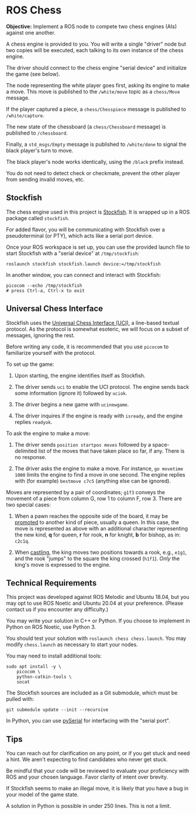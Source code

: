 # ROS Chess

**Objective:** Implement a ROS node to compete two chess engines (AIs) against one another.

A chess engine is provided to you. You will write a single "driver" node but two copies will be executed, each talking to its own instance of the chess engine.

The driver should connect to the chess engine "serial device" and initialize the game (see below).

The node representing the white player goes first, asking its engine to make a move. This move is published to the `/white/move` topic as a `chess/Move` message.

If the player captured a piece, a `chess/Chesspiece` message is published to `/white/capture`. 

The new state of the chessboard (a `chess/Chessboard` message) is published to `/chessboard`.

Finally, a `std_msgs/Empty` message is published to `/white/done` to signal the black player's turn to move.

The black player's node works identically, using the `/black` prefix instead.

You do not need to detect check or checkmate, prevent the other player from sending invalid moves, etc.


## Stockfish

The chess engine used in this project is [Stockfish][]. It is wrapped up in a ROS package called `stockfish`.

  [stockfish]: https://stockfishchess.org

For added flavor, you will be communicating with Stockfish over a pseudoterminal (or PTY), which acts like a serial port device.

Once your ROS workspace is set up, you can use the provided launch file to start Stockfish with a "serial device" at `/tmp/stockfish`:

    roslaunch stockfish stockfish.launch device:=/tmp/stockfish

In another window, you can connect and interact with Stockfish:

    picocom --echo /tmp/stockfish
    # press Ctrl-a, Ctrl-x to exit


## Universal Chess Interface

Stockfish uses the [Universal Chess Interface (UCI)][uci], a line-based textual protocol. As the protocol is somewhat esoteric, we will focus on a subset of messages, ignoring the rest.

  [uci]: https://www.shredderchess.com/chess-features/uci-universal-chess-interface.html

Before writing any code, it is recommended that you use `picocom` to familiarize yourself with the protocol.

To set up the game:

  1. Upon starting, the engine identifies itself as Stockfish.

  2. The driver sends `uci` to enable the UCI protocol. The engine sends back some information (ignore it) followed by `uciok`.

  3. The driver begins a new game with `ucinewgame`.

  4. The driver inquires if the engine is ready with `isready`, and the engine replies `readyok`.

To ask the engine to make a move:

  1. The driver sends `position startpos moves` followed by a space-delimited list of the moves that have taken place so far, if any. There is no response.

  2. The driver asks the engine to make a move. For instance, `go movetime 1000` limits the engine to find a move in one second. The engine replies with (for example) `bestmove c7c5` (anything else can be ignored).

Moves are represented by a pair of coordinates; `g1f3` conveys the movement of a piece from column G, row 1 to column F, row 3. There are two special cases:

1. When a pawn reaches the opposite side of the board, it may be [promoted][promotion] to another kind of piece, usually a queen. In this case, the move is represented as above with an additional character representing the new kind, **q** for queen, **r** for rook, **n** for knight, **b** for bishop, as in: `c2c1q`.

2. When [castling][], the king moves two positions towards a rook, e.g., `e1g1`, and the rook "jumps" to the square the king crossed (`h1f1`). *Only* the king's move is expressed to the engine.

  [castling]: https://en.wikipedia.org/wiki/Castling
  [promotion]: https://en.wikipedia.org/wiki/Promotion_(chess)


## Technical Requirements

This project was developed against ROS Melodic and Ubuntu 18.04, but you may opt to use ROS Noetic and Ubuntu 20.04 at your preference. (Please contact us if you encounter any difficulty.)

You may write your solution in C++ or Python. If you choose to implement in Python on ROS Noetic, use Python 3.

You should test your solution with `roslaunch chess chess.launch`. You may modify `chess.launch` as necessary to start your nodes.

You may need to install additional tools:

    sudo apt install -y \
        picocom \
        python-catkin-tools \
        socat

The Stockfish sources are included as a Git submodule, which must be pulled with:

    git submodule update --init --recursive

In Python, you can use [pySerial][] for interfacing with the "serial port".

  [pySerial]: https://pyserial.readthedocs.io/en/latest/pyserial.html


## Tips

You can reach out for clarification on any point, or if you get stuck and need a hint. We aren't expecting to find candidates who never get stuck.

Be mindful that your code will be reviewed to evaluate your proficiency with ROS and your chosen language. Favor clarity of intent over brevity.

If Stockfish seems to make an illegal move, it is likely that you have a bug in your model of the game state.

A solution in Python is possible in under 250 lines. This is not a limit.
